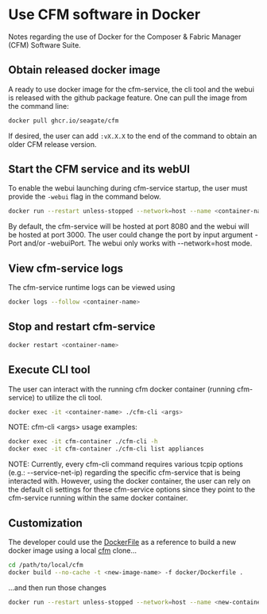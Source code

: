 # Use CFM software in Docker

Notes regarding the use of Docker for the Composer & Fabric Manager (CFM) Software Suite.

## Obtain released docker image

A ready to use docker image for the cfm-service, the cli tool and the webui is released with the github package feature. One can pull the image from the command line:

```bash
docker pull ghcr.io/seagate/cfm
```

If desired, the user can add `:vX.X.X` to the end of the command to obtain an older CFM release version.

## Start the CFM service and its webUI

To enable the webui launching during cfm-service startup, the user must provide the `-webui` flag in the command below.

```bash
docker run --restart unless-stopped --network=host --name <container-name> --detach ghcr.io/seagate/cfm -webui -verbosity 4
```

By default, the cfm-service will be hosted at port 8080 and the webui will be hosted at port 3000. The user could change the port by input argument -Port and/or -webuiPort. The webui only works with --network=host mode.

## View cfm-service logs

The cfm-service runtime logs can be viewed using

```bash
docker logs --follow <container-name>
```

## Stop and restart cfm-service

```bash
docker restart <container-name>
```

## Execute CLI tool

The user can interact with the running cfm docker container (running cfm-service) to utilize the cli tool.

```bash
docker exec -it <container-name> ./cfm-cli <args>
```

NOTE: cfm-cli \<args\> usage examples:

```bash
docker exec -it cfm-container ./cfm-cli -h
docker exec -it cfm-container ./cfm-cli list appliances
```

NOTE: Currently, every cfm-cli command requires various tcpip options (e.g.: --service-net-ip) regarding the specific cfm-service that is being interacted with.
However, using the docker container, the user can rely on the default cli settings for these cfm-service options since they point to the cfm-service running within the same docker container.

## Customization

The developer could use the [DockerFile](../docker/Dockerfile) as a reference to build a new docker image using a local [cfm](https://github.com/Seagate/cfm) clone...

```bash
cd /path/to/local/cfm
docker build --no-cache -t <new-image-name> -f docker/Dockerfile .
```

...and then run those changes

```bash
docker run --restart unless-stopped --network=host --name <new-container-name> --detach <new-image-name> -webui -verbosity 4
```
